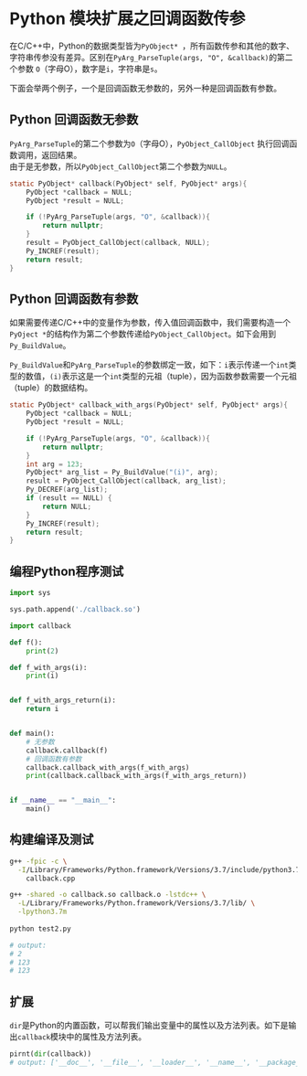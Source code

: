 
# Python 模块扩展之回调函数传参

在C/C++中，Python的数据类型皆为`PyObject* `，所有函数传参和其他的数字、字符串传参没有差异。区别在`PyArg_ParseTuple(args, "O", &callback)`的第二个参数 `O`（字母O），数字是`i`，字符串是`s`。  

下面会举两个例子，一个是回调函数无参数的，另外一种是回调函数有参数。

## Python 回调函数无参数

`PyArg_ParseTuple`的第二个参数为`O`（字母O），`PyObject_CallObject` 执行回调函数调用，返回结果。  
由于是无参数，所以`PyObject_CallObject`第二个参数为`NULL`。

```c
static PyObject* callback(PyObject* self, PyObject* args){
    PyObject *callback = NULL;
    PyObject *result = NULL;

    if (!PyArg_ParseTuple(args, "O", &callback)){
        return nullptr;
    }
    result = PyObject_CallObject(callback, NULL);
    Py_INCREF(result);
    return result;
}
```

## Python 回调函数有参数

如果需要传递C/C++中的变量作为参数，传入值回调函数中，我们需要构造一个`PyOject *`的结构作为第二个参数传递给`PyObject_CallObject`。如下会用到`Py_BuildValue`。

`Py_BuildValue`和`PyArg_ParseTuple`的参数绑定一致，如下：`i`表示传递一个`int`类型的数值，`(i)`表示这是一个`int`类型的元祖（tuple），因为函数参数需要一个元祖（tuple）的数据结构。

```c
static PyObject* callback_with_args(PyObject* self, PyObject* args){
    PyObject *callback = NULL;
    PyObject *result = NULL;

    if (!PyArg_ParseTuple(args, "O", &callback)){
        return nullptr;
    }
    int arg = 123;
    PyObject* arg_list = Py_BuildValue("(i)", arg);
    result = PyObject_CallObject(callback, arg_list);
    Py_DECREF(arg_list);
    if (result == NULL) {
        return NULL;
    }
    Py_INCREF(result);
    return result;
}
```

## 编程Python程序测试
```python
import sys

sys.path.append('./callback.so')

import callback

def f():
    print(2)

def f_with_args(i):
    print(i)


def f_with_args_return(i):
    return i


def main():
    # 无参数
    callback.callback(f)
    # 回调函数有参数
    callback.callback_with_args(f_with_args)
    print(callback.callback_with_args(f_with_args_return))


if __name__ == "__main__":
    main()
```


## 构建编译及测试
```bash
g++ -fpic -c \
  -I/Library/Frameworks/Python.framework/Versions/3.7/include/python3.7m \
	callback.cpp

g++ -shared -o callback.so callback.o -lstdc++ \
  -L/Library/Frameworks/Python.framework/Versions/3.7/lib/ \
  -lpython3.7m
	
python test2.py

# output:
# 2
# 123
# 123
```

## 扩展

`dir`是Python的内置函数，可以帮我们输出变量中的属性以及方法列表。如下是输出`callback`模块中的属性及方法列表。

```python
pirnt(dir(callback))
# output: ['__doc__', '__file__', '__loader__', '__name__', '__package__', '__spec__', 'callback', 'callback_with_args']
```
